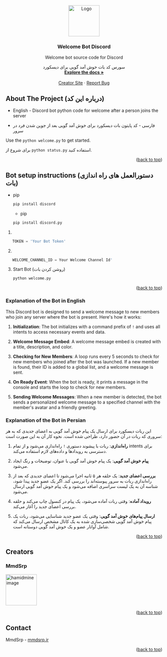 <a id="readme-top"></a>

<!-- PROJECT LOGO -->
<br />
<div align="center">
  <a href="https://github.com/othneildrew/Best-README-Template">
    <img src="https://cdn.prod.website-files.com/6257adef93867e50d84d30e2/636e0a6a49cf127bf92de1e2_icon_clyde_blurple_RGB.png" alt="Logo" width="100" height="100">
  </a>

  <h3 align="center">Welcome Bot Discord </h3>

  <p align="center">
    Welcome bot source code for Discord
    <br />
  <p align="center">
    سورس کد بات خوش آمد گویی برای دیسکورد
    <br />
    <a href="https://coderhamid.ir"><strong>Explore the docs »</strong></a>
    <br />
    <br />
    <a href="https://coderhamid.ir/">Creator Site</a>
    &middot;
    <a href="https://discord.com/users/671944662113583114">Report Bug</a>
  </p>
</div>



<!-- ABOUT THE PROJECT -->
## About The Project (درباره این کد)


- English -
Discord bot python code for welcome after a person joins the server

- فارسی -
کد پایتون بات دیسکورد برای خوش آمد گویی بعد از جوین شدن فرد در سرور


Use the `python welcome.py` to get started.

برای شروع از `python status.py` استفاده کنید.

<p align="right">(<a href="#readme-top">back to top</a>)</p>


<!-- GETTING STARTED -->
## Bot setup instructions (دستورالعمل های راه اندازی بات)

* pip
  ```sh
  pip install discord
  ```

  * pip
  ```sh
  pip install discord.py
  ```

1.
```python
   TOKEN = 'Your Bot Token'
   ```
2.
```python
   WELCOME_CHANNEL_ID = Your Welcome Channel Id'
   ```
3. Start Bot (روشن کردن بات)
   ```sh
   python welcome.py
   ```

<p align="right">(<a href="#readme-top">back to top</a>)</p>


### Explanation of the Bot in English
This Discord bot is designed to send a welcome message to new members who join any server where the bot is present. Here's how it works:

1. **Initialization**: The bot initializes with a command prefix of `!` and uses all intents to access necessary events and data.

2. **Welcome Message Embed**: A welcome message embed is created with a title, description, and color.

3. **Checking for New Members**: A loop runs every 5 seconds to check for new members who joined after the bot was launched. If a new member is found, their ID is added to a global list, and a welcome message is sent.

4. **On Ready Event**: When the bot is ready, it prints a message in the console and starts the loop to check for new members.

5. **Sending Welcome Messages**: When a new member is detected, the bot sends a personalized welcome message to a specified channel with the member's avatar and a friendly greeting.

### Explanation of the Bot in Persian
این ربات دیسکورد برای ارسال یک پیام خوش آمد گویی به اعضای جدیدی که به هر سروری که ربات در آن حضور دارد، طراحی شده است. نحوه کار آن به این صورت است:

1. **راه‌اندازی**: ربات با پیشوند دستوری `!` راه‌اندازی می‌شود و از تمام intents برای دسترسی به رویدادها و داده‌های لازم استفاده می‌کند.

2. **پیام خوش آمد گویی**: یک پیام خوش آمد گویی با عنوان، توضیحات و رنگ ایجاد می‌شود.

3. **بررسی اعضای جدید**: یک حلقه هر ۵ ثانیه اجرا می‌شود تا اعضای جدیدی که بعد از راه‌اندازی ربات به سرور پیوسته‌اند را بررسی کند. اگر یک عضو جدید پیدا شود، شناسه آن به یک لیست سراسری اضافه می‌شود و یک پیام خوش آمد گویی ارسال می‌شود.

4. **رویداد آماده**: وقتی ربات آماده می‌شود، یک پیام در کنسول چاپ می‌کند و حلقه بررسی اعضای جدید را آغاز می‌کند.

5. **ارسال پیام‌های خوش آمد گویی**: وقتی یک عضو جدید شناسایی می‌شود، ربات یک پیام خوش آمد گویی شخصی‌سازی شده به یک کانال مشخص ارسال می‌کند که شامل آواتار عضو و یک خوش آمد گویی دوستانه است.

<p align="right">(<a href="#readme-top">back to top</a>)</p>



<!-- CONTRIBUTING -->
## Creators

### MmdSrp

<a href="https://mmdsrp.ir">
  <img src="https://cdn.discordapp.com/avatars/671944662113583114/ad61e5d849293185a835bcdc8f995f34.webp?size=1024&width=409&height=409" alt="hamidmine image" width="100" height="100" />
</a>

<p align="right">(<a href="#readme-top">back to top</a>)</p>

<!-- CONTACT -->
## Contact

MmdSrp - [mmdsrp.ir](https://mmdsrp.ir)

<p align="right">(<a href="#readme-top">back to top</a>)</p>

<!-- MARKDOWN LINKS & IMAGES -->
<!-- https://www.markdownguide.org/basic-syntax/#reference-style-links -->
[Python-url]: https://www.python.org/
